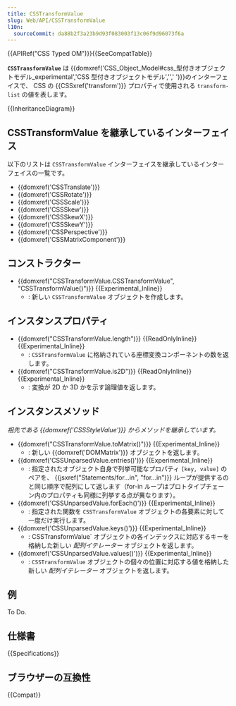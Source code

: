 ```yaml
---
title: CSSTransformValue
slug: Web/API/CSSTransformValue
l10n:
  sourceCommit: da88b2f3a23b9d93f083003f13c06f9d96073f6a
---
```


{{APIRef("CSS Typed OM")}}{{SeeCompatTable}}

**`CSSTransformValue`** は {{domxref('CSS_Object_Model#css_型付きオブジェクトモデル_experimental','CSS 型付きオブジェクトモデル','',' ')}}のインターフェイスで、 CSS の {{CSSxref('transform')}} プロパティで使用される `transform-list` の値を表します。

{{InheritanceDiagram}}

## CSSTransformValue を継承しているインターフェイス

以下のリストは `CSSTransformValue` インターフェイスを継承しているインターフェイスの一覧です。

- {{domxref('CSSTranslate')}}
- {{domxref('CSSRotate')}}
- {{domxref('CSSScale')}}
- {{domxref('CSSSkew')}}
- {{domxref('CSSSkewX')}}
- {{domxref('CSSSkewY')}}
- {{domxref('CSSPerspective')}}
- {{domxref('CSSMatrixComponent')}}

## コンストラクター

- {{domxref("CSSTransformValue.CSSTransformValue", "CSSTransformValue()")}} {{Experimental_Inline}}
  - : 新しい `CSSTransformValue` オブジェクトを作成します。

## インスタンスプロパティ

- {{domxref("CSSTransformValue.length")}} {{ReadOnlyInline}} {{Experimental_Inline}}
  - : `CSSTransformValue` に格納されている座標変換コンポーネントの数を返します。
- {{domxref("CSSTransformValue.is2D")}} {{ReadOnlyInline}} {{Experimental_Inline}}
  - : 変換が 2D か 3D かを示す論理値を返します。

## インスタンスメソッド

_祖先である {{domxref('CSSStyleValue')}} からメソッドを継承しています。_

- {{domxref("CSSTransformValue.toMatrix()")}} {{Experimental_Inline}}
  - : 新しい {{domxref('DOMMatrix')}} オブジェクトを返します。
- {{domxref('CSSUnparsedValue.entries()')}} {{Experimental_Inline}}
  - : 指定されたオブジェクト自身で列挙可能なプロパティ `[key, value]` のペアを、 {{jsxref("Statements/for...in", "for...in")}} ループが提供するのと同じ順序で配列にして返します（for-in ループはプロトタイプチェーン内のプロパティも同様に列挙する点が異なります）。
- {{domxref('CSSUnparsedValue.forEach()')}} {{Experimental_Inline}}
  - : 指定された関数を `CSSTransformValue` オブジェクトの各要素に対して一度だけ実行します。
- {{domxref('CSSUnparsedValue.keys()')}} {{Experimental_Inline}}
  - : CSSTransformValue` オブジェクトの各インデックスに対応するキーを格納した新しい _配列イテレーター_ オブジェクトを返します。
- {{domxref('CSSUnparsedValue.values()')}} {{Experimental_Inline}}
  - : `CSSTransformValue` オブジェクトの個々の位置に対応する値を格納した新しい _配列イテレーター_ オブジェクトを返します。

## 例

To Do.

## 仕様書

{{Specifications}}

## ブラウザーの互換性

{{Compat}}
